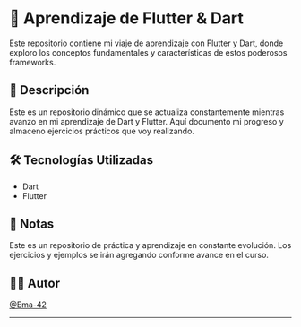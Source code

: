 # 🚀 Aprendizaje de Flutter & Dart

Este repositorio contiene mi viaje de aprendizaje con Flutter y Dart, donde exploro los conceptos fundamentales y características de estos poderosos frameworks.

## 🎯 Descripción

Este es un repositorio dinámico que se actualiza constantemente mientras avanzo en mi aprendizaje de Dart y Flutter. Aquí documento mi progreso y almaceno ejercicios prácticos que voy realizando.

## 🛠️ Tecnologías Utilizadas

- Dart
- Flutter

## 📝 Notas

Este es un repositorio de práctica y aprendizaje en constante evolución. Los ejercicios y ejemplos se irán agregando conforme avance en el curso.

## 👨‍💻 Autor

[@Ema-42](https://github.com/Ema-42)

---
